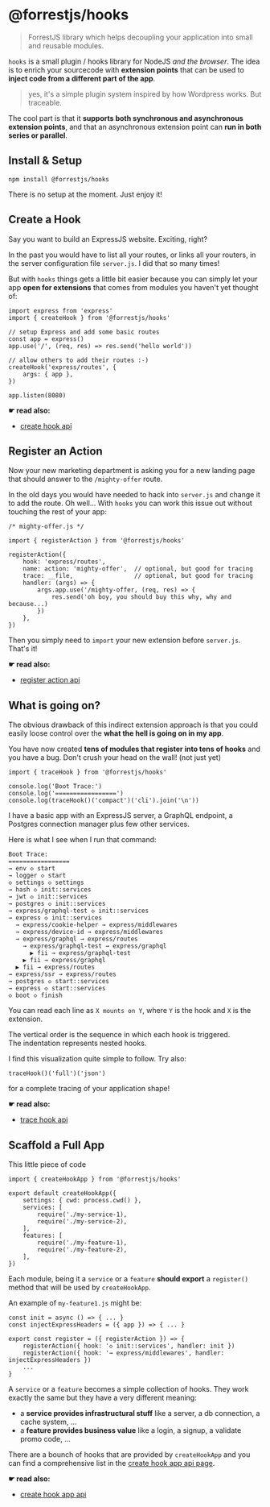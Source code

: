 # @forrestjs/hooks

> ForrestJS library which helps decoupling your application into small and reusable modules.

`hooks` is a small plugin / hooks library for NodeJS _and the browser_.
The idea is to enrich your sourcecode with **extension points** that can be used
to **inject code from a different part of the app**.

> yes, it's a simple plugin system inspired by how Wordpress works. But traceable.

The cool part is that it **supports both synchronous and asynchronous extension points**,
and that an asynchronous extension point can **run in both series or parallel**.

## Install & Setup

    npm install @forrestjs/hooks

There is no setup at the moment. Just enjoy it!

## Create a Hook

Say you want to build an ExpressJS website. Exciting, right?

In the past you would have to list all your routes, or links all your routers, in
the server configuration file `server.js`. I did that so many times!

But with `hooks` things gets a little bit easier because you can simply let your
app **open for extensions** that comes from modules you haven't yet thought of:

    import express from 'express'
    import { createHook } from '@forrestjs/hooks'

    // setup Express and add some basic routes
    const app = express()
    app.use('/', (req, res) => res.send('hello world'))

    // allow others to add their routes :-)
    createHook('express/routes', {
        args: { app },
    })

    app.listen(8080)

**☛ read also:**

* [create hook api](./docs/create-hook.md)

## Register an Action

Now your new marketing department is asking you for a new landing page that should
answer to the `/mighty-offer` route.

In the old days you would have needed to hack into `server.js` and change it to add the
route. Oh well... With `hooks` you can work this issue out without touching the rest of
your app:

    /* mighty-offer.js */

    import { registerAction } from '@forrestjs/hooks'

    registerAction({
        hook: 'express/routes',
        name: action: 'mighty-offer',  // optional, but good for tracing
        trace: __file,                 // optional, but good for tracing
        handler: (args) => {
            args.app.use('/mighty-offer, (req, res) => {
                res.send('oh boy, you should buy this why, why and because...)
            })
        },
    })

Then you simply need to `import` your new extension before `server.js`.  
That's it!

**☛ read also:**

* [register action api](./docs/register-action.md)

## What is going on?

The obvious drawback of this indirect extension approach is that you could easily loose
control over the **what the hell is going on in my app**.

You have now created **tens of modules that register into tens of hooks** and you have a bug. Don't crush your head on the wall! (not just yet)

    import { traceHook } from '@forrestjs/hooks'

    console.log('Boot Trace:')
    console.log('=================')
    console.log(traceHook()('compact')('cli').join('\n'))

I have a basic app with an ExpressJS server, a GraphQL endpoint, a Postgres connection
manager plus few other services.

Here is what I see when I run that command:

    Boot Trace:
    =================
    → env ◇ start
    → logger ◇ start
    ◇ settings ◇ settings
    → hash ◇ init::services
    → jwt ◇ init::services
    → postgres ◇ init::services
    → express/graphql-test ◇ init::services
    → express ◇ init::services
      → express/cookie-helper → express/middlewares
      → express/device-id → express/middlewares
      → express/graphql → express/routes
        → express/graphql-test → express/graphql
          ▶ fii → express/graphql-test
        ▶ fii → express/graphql
      ▶ fii → express/routes
    → express/ssr → express/routes
    → postgres ◇ start::services
    → express ◇ start::services
    ◇ boot ◇ finish

You can read each line as `X mounts on Y`, where `Y` is the hook and `X` is the extension.

The vertical order is the sequence in which each hook is triggered.  
The indentation represents nested hooks.

I find this visualization quite simple to follow. Try also:

    traceHook()('full')('json')

for a complete tracing of your application shape!

**☛ read also:**

* [trace hook api](./docs/trace-hook.md)


## Scaffold a Full App

This little piece of code

    import { createHookApp } from '@forrestjs/hooks'

    export default createHookApp({
        settings: { cwd: process.cwd() },
        services: [
            require('./my-service-1),
            require('./my-service-2),
        ],
        features: [
            require('./my-feature-1),
            require('./my-feature-2),
        ],
    })

Each module, being it a `service` or a `feature` **should export** a `register()` method
that will be used by `createHookApp`.

An example of `my-feature1.js` might be:

    const init = async () => { ... }
    const injectExpressHeaders = ({ app }) => { ... }

    export const register = ({ registerAction }) => {
        registerAction({ hook: '◇ init::services', handler: init })
        registerAction({ hook: '→ express/middlewares', handler: injectExpressHeaders })
        ...
    }

A `service` or a `feature` becomes a simple collection of hooks. They work exactly the same
but they have a very different meaning:

- a **service provides infrastructural stuff**  like a server, a db connection, a cache system, ...
- a **feature provides business value** like a login, a signup, a validate promo code, ...

There are a bounch of hooks that are provided by `createHookApp` and you can find a
comprehensive list in the [create hook app api page](./docs/create-hook-app.md).

**☛ read also:**

* [create hook app api](./docs/create-hook-app.md)
